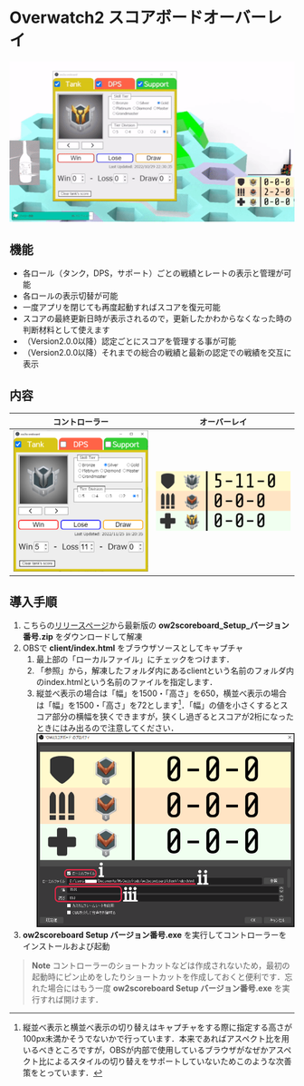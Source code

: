 # Overwatch2 スコアボードオーバーレイ

![操作の様子](./img/ow2scoreboard.gif)

## 機能

* 各ロール（タンク，DPS，サポート）ごとの戦績とレートの表示と管理が可能
* 各ロールの表示切替が可能
* 一度アプリを閉じても再度起動すればスコアを復元可能
* スコアの最終更新日時が表示されるので，更新したかわからなくなった時の判断材料として使えます
* （Version2.0.0以降）認定ごとにスコアを管理する事が可能
* （Version2.0.0以降）それまでの総合の戦績と最新の認定での戦績を交互に表示

## 内容

|コントローラー|オーバーレイ|
|---|---|
|<img src="./img/controller.png" alt="コントローラーの画像" width="800">|<img src="./img/view.png" alt="オーバーレイの画像" width="800">|

## 導入手順

1. こちらの[リリースページ](https://github.com/Lait-au-Cafe/ow2scoreboard/releases)から最新版の **ow2scoreboard_Setup_バージョン番号.zip** をダウンロードして解凍
2. OBSで **client/index.html** をブラウザソースとしてキャプチャ
    1. 最上部の「ローカルファイル」にチェックをつけます．
    2. 「参照」から，解凍したフォルダ内にあるclientという名前のフォルダ内のindex.htmlという名前のファイルを指定します．
    3. 縦並べ表示の場合は「幅」を1500・「高さ」を650，横並べ表示の場合は「幅」を1500・「高さ」を72とします[^1]．「幅」の値を小さくするとスコア部分の横幅を狭くできますが，狭くし過ぎるとスコアが2桁になったときにはみ出るので注意してください．
![ブラウザソース](./img/obs_browser.png)
3. **ow2scoreboard Setup バージョン番号.exe** を実行してコントローラーをインストールおよび起動

> **Note**
> コントローラーのショートカットなどは作成されないため，最初の起動時にピン止めをしたりショートカットを作成しておくと便利です．忘れた場合にはもう一度 **ow2scoreboard Setup バージョン番号.exe** を実行すれば開けます．

[^1]: 縦並べ表示と横並べ表示の切り替えはキャプチャをする際に指定する高さが100px未満かそうでないかで行っています．本来であればアスペクト比を用いるべきところですが，OBSが内部で使用しているブラウザがなぜかアスペクト比によるスタイルの切り替えをサポートしていないためこのような次善策をとっています．